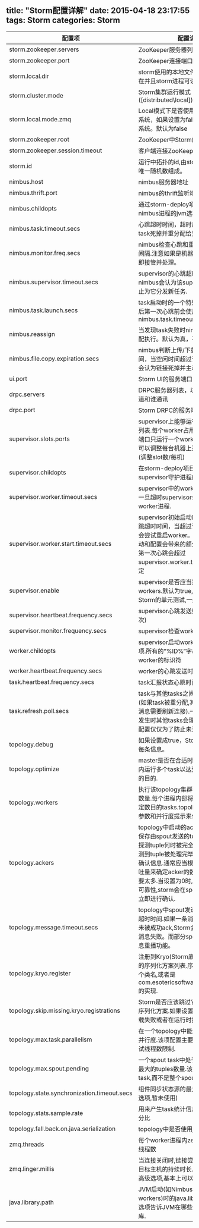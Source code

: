 title: "Storm配置详解"
date: 2015-04-18 23:17:55
tags: Storm
categories: Storm
---

| 配置项 | 配置说明 |
| ------------- | ------------- |
| storm.zookeeper.servers  | ZooKeeper服务器列表  |
| storm.zookeeper.port  | ZooKeeper连接端口  |
| storm.local.dir  | storm使用的本地文件系统目录(必须存在并且storm进程可读写)  |
| storm.cluster.mode  | Storm集群运行模式([distributed\local])  |
| storm.local.mode.zmq  | Local模式下是否使用ZeroMQ作消息系统，如果设置为false则使用java消息系统。默认为false  |
| storm.zookeeper.root | ZooKeeper中Storm的根目录位置  |
| storm.zookeeper.session.timeout | 客户端连接ZooKeeper超时时间  |
| storm.id | 运行中拓扑的id,由storm name和一个唯一随机数组成。  |
| nimbus.host | nimbus服务器地址  |
| nimbus.thrift.port | nimbus的thrift监听端口  |
| nimbus.childopts | 通过storm-deploy项目部署时指定给nimbus进程的jvm选项  |
| nimbus.task.timeout.secs | 心跳超时时间，超时后nimbus会认为task死掉并重分配给另一个地址。  |
| nimbus.monitor.freq.secs | nimbus检查心跳和重分配任务的时间间隔.注意如果是机器宕掉nimbus会立即接管并处理。  |
| nimbus.supervisor.timeout.secs | supervisor的心跳超时时间,一旦超过nimbus会认为该supervisor已死并停止为它分发新任务.  |
| nimbus.task.launch.secs  | task启动时的一个特殊超时设置.在启动后第一次心跳前会使用该值来临时替代nimbus.task.timeout.secs.  |
| nimbus.reassign  | 当发现task失败时nimbus是否重新分配执行。默认为真，不建议修改。  |
| nimbus.file.copy.expiration.secs  | nimbus判断上传/下载链接的超时时间，当空闲时间超过该设定时nimbus会认为链接死掉并主动断开  |
| ui.port  | Storm UI的服务端口  |
| drpc.servers  | DRPC服务器列表，以便DRPCSpout知道和谁通讯  |
| drpc.port  | Storm DRPC的服务端口  |
| supervisor.slots.ports | supervisor上能够运行workers的端口列表.每个worker占用一个端口,且每个端口只运行一个worker.通过这项配置可以调整每台机器上运行的worker数.(调整slot数/每机)  |
| supervisor.childopts | 在storm-deploy项目中使用,用来配置supervisor守护进程的jvm选项  |
| supervisor.worker.timeout.secs | supervisor中的worker心跳超时时间,一旦超时supervisor会尝试重启worker进程.  |
| supervisor.worker.start.timeout.secs | supervisor初始启动时，worker的心跳超时时间，当超过该时间supervisor会尝试重启worker。因为JVM初始启动和配置会带来的额外消耗，从而使得第一次心跳会超过supervisor.worker.timeout.secs的设定  |
| supervisor.enable | supervisor是否应当运行分配给他的workers.默认为true,该选项用来进行Storm的单元测试,一般不应修改.  |
| supervisor.heartbeat.frequency.secs | supervisor心跳发送频率(多久发送一次)  |
| supervisor.monitor.frequency.secs | supervisor检查worker心跳的频率  |
| worker.childopts | supervisor启动worker时使用的jvm选项.所有的”%ID%”字串会被替换为对应worker的标识符  |
| worker.heartbeat.frequency.secs | worker的心跳发送时间间隔  |
| task.heartbeat.frequency.secs | task汇报状态心跳时间间隔  |
| task.refresh.poll.secs | task与其他tasks之间链接同步的频率.(如果task被重分配,其他tasks向它发送消息需要刷新连接).一般来讲，重分配发生时其他tasks会理解得到通知。该配置仅仅为了防止未通知的情况。  |
| topology.debug | 如果设置成true，Storm将记录发射的每条信息。  |
| topology.optimize | master是否在合适时机通过在单个线程内运行多个task以达到优化topologies的目的.  |
| topology.workers | 执行该topology集群中应当启动的进程数量.每个进程内部将以线程方式执行一定数目的tasks.topology的组件结合该参数和并行度提示来优化性能  |
| topology.ackers | topology中启动的acker任务数.Acker保存由spout发送的tuples的记录，并探测tuple何时被完全处理.当Acker探测到tuple被处理完毕时会向spout发送确认信息.通常应当根据topology的吞吐量来确定acker的数目，但一般不需要太多.当设置为0时,相当于禁用了消息可靠性,storm会在spout发送tuples后立即进行确认.  |
| topology.message.timeout.secs | topology中spout发送消息的最大处理超时时间.如果一条消息在该时间窗口内未被成功ack,Storm会告知spout这条消息失败。而部分spout实现了失败消息重播功能。  |
| topology.kryo.register | 注册到Kryo(Storm底层的序列化框架)的序列化方案列表.序列化方案可以是一个类名,或者是com.esotericsoftware.kryo.Serializer的实现.  |
| topology.skip.missing.kryo.registrations | Storm是否应该跳过它不能识别的kryo序列化方案.如果设置为否task可能会装载失败或者在运行时抛出错误.  |
| topology.max.task.parallelism | 在一个topology中能够允许的最大组件并行度.该项配置主要用在本地模式中测试线程数限制.  |
| topology.max.spout.pending | 一个spout task中处于pending状态的最大的tuples数量.该配置应用于单个task,而不是整个spouts或topology.  |
| topology.state.synchronization.timeout.secs | 组件同步状态源的最大超时时间(保留选项,暂未使用)  |
| topology.stats.sample.rate | 用来产生task统计信息的tuples抽样百分比  |
| topology.fall.back.on.java.serialization | topology中是否使用java的序列化方案  |
| zmq.threads | 每个worker进程内zeromq通讯用到的线程数  |
| zmq.linger.millis | 当连接关闭时,链接尝试重新发送消息到目标主机的持续时长.这是一个不常用的高级选项,基本上可以忽略.  |
| java.library.path | JVM启动(如Nimbus,Supervisor和workers)时的java.library.path设置.该选项告诉JVM在哪些路径下定位本地库.  |


























